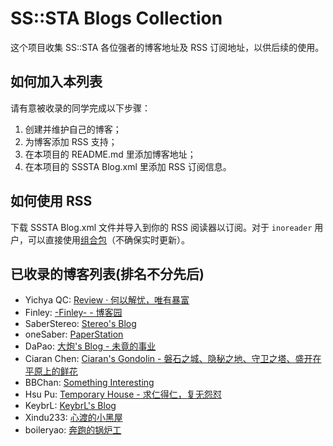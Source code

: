 # SS::STA Blogs Collection

这个项目收集 SS::STA 各位强者的博客地址及 RSS 订阅地址，以供后续的使用。

## 如何加入本列表

请有意被收录的同学完成以下步骤：

1. 创建并维护自己的博客；
2. 为博客添加 RSS 支持；
3. 在本项目的 README.md 里添加博客地址；
4. 在本项目的 SSSTA Blog.xml 里添加 RSS 订阅信息。

## 如何使用 RSS

下载 SSSTA Blog.xml 文件并导入到你的 RSS 阅读器以订阅。对于 `inoreader` 用户，可以直接使用[组合包](https://www.inoreader.com/bundle/0014cd63d611)（不确保实时更新）。

## 已收录的博客列表\(排名不分先后\)

- Yichya QC: [Review · 何以解忧，唯有暴富](https://www.yichya.review/)
- Finley: [-Finley- - 博客园](https://www.cnblogs.com/Finley)
- SaberStereo: [Stereo's Blog](https://saberstereo.github.io/)
- oneSaber: [PaperStation](https://onesaber.github.io/PaperStation/)
- DaPao: [大炮's Blog - 未竟的事业](https://blog.dapaostudio.com/)
- Ciaran Chen: [Ciaran's Gondolin - 磐石之城、隐秘之地、守卫之塔、盛开在平原上的鲜花](https://blog.ciaran.cn/)
- BBChan: [Something Interesting](http://www.bbbbchan.com/)
- Hsu Pu: [Temporary House - 求仁得仁，复无怨怼](https://blog.xupu.name/)
- KeybrL: [KeybrL's Blog](https://blog.keybrl.com/)
- Xindu233: [心渡的小黑屋](https://blog.xindu233.com/)
- boileryao: [奔跑的锅炉工](http://blog.boileryao.com/)
